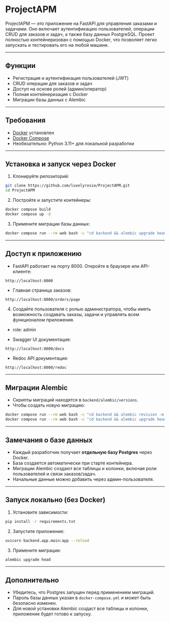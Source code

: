 # ProjectAPM

ProjectAPM — это приложение на FastAPI для управления заказами и задачами. Оно включает аутентификацию пользователей, операции CRUD для заказов и задач, а также базу данных PostgreSQL. Проект полностью контейнеризован с помощью Docker, что позволяет легко запускать и тестировать его на любой машине.

---

## Функции

* Регистрация и аутентификация пользователей (JWT)
* CRUD операции для заказов и задач
* Доступ на основе ролей (админ/оператор)
* Полная контейнеризация с Docker
* Миграции базы данных с Alembic

---

## Требования

* [Docker](https://www.docker.com/get-started) установлен
* [Docker Compose](https://docs.docker.com/compose/install/)
* Необязательно: Python 3.11+ для локальной разработки

---

## Установка и запуск через Docker

1. Клонируйте репозиторий:

```bash
git clone https://github.com/luvelyrosie/ProjectAPM.git
cd ProjectAPM
```

2. Постройте и запустите контейнеры:

```bash
docker compose build
docker compose up -d
```

3. Примените миграции базы данных:

```bash
docker compose run --rm web bash -c "cd backend && alembic upgrade head"
```

---

## Доступ к приложению

* FastAPI работает на порту 8000. Откройте в браузере или API-клиенте:

```
http://localhost:8000
```

* Главная страница заказов:

```
http://localhost:8000/orders/page
```

4. Создайте пользователя с ролью администратора, чтобы иметь возможность создавать заказы, задачи и управлять всем функционалом приложения.


* role: admin


* Swagger UI документация:

```
http://localhost:8000/docs
```

* Redoc API документация:

```
http://localhost:8000/redoc
```

---

## Миграции Alembic

* Скрипты миграций находятся в `backend/alembic/versions`.
* Чтобы создать новую миграцию:

```bash
docker compose run --rm web bash -c "cd backend && alembic revision -m 'ваше_сообщение'"
docker compose run --rm web bash -c "cd backend && alembic upgrade head"
```

---

## Замечания о базе данных

* Каждый разработчик получает **отдельную базу Postgres** через Docker.
* База создается автоматически при старте контейнера.
* Миграции Alembic создают все таблицы и колонки, включая роли пользователей и связи заказов/задач.
* Начальные данные можно добавить через админ-пользователя.

---

## Запуск локально (без Docker)

1. Установите зависимости:

```bash
pip install -r requirements.txt
```

2. Запустите приложение:

```bash
uvicorn backend.app.main:app --reload
```

3. Примените миграции:

```bash
alembic upgrade head
```

---

## Дополнительно

* Убедитесь, что Postgres запущен перед применением миграций.
* Пароль базы данных указан в `docker-compose.yml` и может быть безопасно изменен.
* Для новой установки Alembic создаст все таблицы и колонки, приложение будет готово к запуску.
